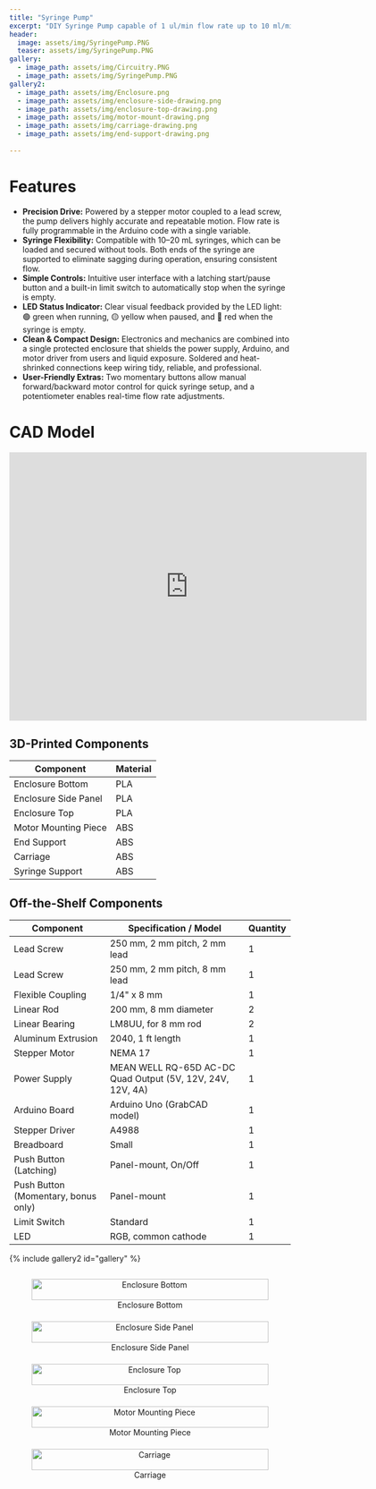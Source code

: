 ```yaml
---
title: "Syringe Pump"
excerpt: "DIY Syringe Pump capable of 1 ul/min flow rate up to 10 ml/min."
header:
  image: assets/img/SyringePump.PNG
  teaser: assets/img/SyringePump.PNG
gallery:
  - image_path: assets/img/Circuitry.PNG
  - image_path: assets/img/SyringePump.PNG
gallery2:
  - image_path: assets/img/Enclosure.png
  - image_path: assets/img/enclosure-side-drawing.png
  - image_path: assets/img/enclosure-top-drawing.png
  - image_path: assets/img/motor-mount-drawing.png
  - image_path: assets/img/carriage-drawing.png
  - image_path: assets/img/end-support-drawing.png
   
---
```


# Features

* **Precision Drive:** Powered by a stepper motor coupled to a lead screw, the pump delivers highly accurate and repeatable motion. Flow rate is fully programmable in the Arduino code with a single variable.
* **Syringe Flexibility:** Compatible with 10–20 mL syringes, which can be loaded and secured without tools. Both ends of the syringe are supported to eliminate sagging during operation, ensuring consistent flow.
* **Simple Controls:** Intuitive user interface with a latching start/pause button and a built-in limit switch to automatically stop when the syringe is empty.
* **LED Status Indicator:** Clear visual feedback provided by the LED light: 🟢 green when running, 🟡 yellow when paused, and 🔴 red when the syringe is empty.
* **Clean & Compact Design:** Electronics and mechanics are combined into a single protected enclosure that shields the power supply, Arduino, and motor driver from users and liquid exposure. Soldered and heat-shrinked connections keep wiring tidy, reliable, and professional.
* **User-Friendly Extras:** Two momentary buttons allow manual forward/backward motor control for quick syringe setup, and a potentiometer enables real-time flow rate adjustments.


# CAD Model
<iframe src="https://vanderbilt643.autodesk360.com/shares/public/SH286ddQT78850c0d8a408db1211465ff366?mode=embed" width="640" height="480" allowfullscreen="true" webkitallowfullscreen="true" mozallowfullscreen="true"  frameborder="0"></iframe>


## 3D-Printed Components

| Component             | Material |
|-----------------------|----------|
| Enclosure Bottom      | PLA      |
| Enclosure Side Panel  | PLA      |
| Enclosure Top         | PLA      |
| Motor Mounting Piece  | ABS      |
| End Support           | ABS      |
| Carriage              | ABS      |
| Syringe Support       | ABS      |


## Off-the-Shelf Components

| Component                                   | Specification / Model                                  | Quantity |
|---------------------------------------------|--------------------------------------------------------|----------|
| Lead Screw                                  | 250 mm, 2 mm pitch, 2 mm lead                          | 1        |
| Lead Screw                                  | 250 mm, 2 mm pitch, 8 mm lead                          | 1        |
| Flexible Coupling                           | 1/4" x 8 mm                                            | 1        |
| Linear Rod                                  | 200 mm, 8 mm diameter                                  | 2        |
| Linear Bearing                              | LM8UU, for 8 mm rod                                    | 2        |
| Aluminum Extrusion                          | 2040, 1 ft length                                      | 1        |
| Stepper Motor                               | NEMA 17                                                | 1        |
| Power Supply                                | MEAN WELL RQ-65D AC-DC Quad Output (5V, 12V, 24V, 12V, 4A) | 1        |
| Arduino Board                               | Arduino Uno (GrabCAD model)                            | 1        |
| Stepper Driver                              | A4988                                                  | 1        |
| Breadboard                                  | Small                                                  | 1        |
| Push Button (Latching)                      | Panel-mount, On/Off                                    | 1        |
| Push Button (Momentary, bonus only)         | Panel-mount                                            | 1        |
| Limit Switch                                | Standard                                               | 1        |
| LED                                         | RGB, common cathode                                    | 1        |

{% include gallery2 id="gallery" %}
<div style="display:flex; flex-wrap: wrap; gap: 10px; justify-content: space-between;">

<figure style="flex: 1 1 180px; text-align:center;">
  <img src="../assets/img/Enclosure.png" alt="Enclosure Bottom" style="width:100%;">
  <figcaption>Enclosure Bottom</figcaption>
</figure>

<figure style="flex: 1 1 180px; text-align:center;">
  <img src="../assets/img/enclosure-side-drawing.png" alt="Enclosure Side Panel" style="width:100%;">
  <figcaption>Enclosure Side Panel</figcaption>
</figure>

<figure style="flex: 1 1 180px; text-align:center;">
  <img src="../assets/img/enclosure-top-drawing.png" alt="Enclosure Top" style="width:100%;">
  <figcaption>Enclosure Top</figcaption>
</figure>

<figure style="flex: 1 1 180px; text-align:center;">
  <img src="../assets/img/motor-mount-drawing.png" alt="Motor Mounting Piece" style="width:100%;">
  <figcaption>Motor Mounting Piece</figcaption>
</figure>

<figure style="flex: 1 1 180px; text-align:center;">
  <img src="../assets/img/carriage-drawing.png" alt="Carriage" style="width:100%;">
  <figcaption>Carriage</figcaption>
</figure>

</div>



